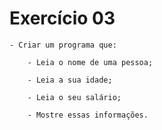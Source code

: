 # Exercício 03

    - Criar um programa que:

        - Leia o nome de uma pessoa;
        
        - Leia a sua idade;
        
        - Leia o seu salário;
        
        - Mostre essas informações.